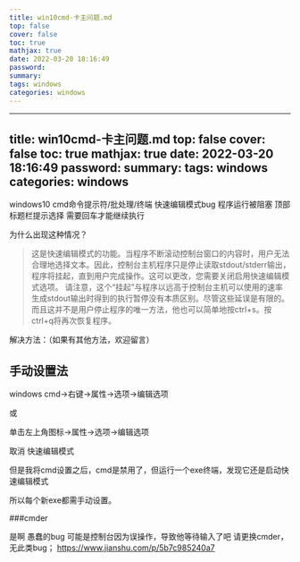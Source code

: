 ```yaml
---
title: win10cmd-卡主问题.md
top: false
cover: false
toc: true
mathjax: true
date: 2022-03-20 18:16:49
password:
summary:
tags: windows
categories: windows
---
```

---
title: win10cmd-卡主问题.md
top: false
cover: false
toc: true
mathjax: true
date: 2022-03-20 18:16:49
password:
summary:
tags: windows
categories: windows
---
windows10 cmd命令提示符/批处理/终端 快速编辑模式bug 程序运行被阻塞 顶部标题栏提示选择 需要回车才能继续执行

为什么出现这种情况？

> 这是快速编辑模式的功能。当程序不断滚动控制台窗口的内容时，用户无法合理地选择文本。因此，控制台主机程序只是停止读取stdout/stderr输出，程序将挂起，直到用户完成操作。这可以更改，您需要关闭启用快速编辑模式选项。
> 请注意，这个“挂起”与程序以远高于控制台主机可以使用的速率生成stdout输出时得到的执行暂停没有本质区别。尽管这些延误是有限的。
> 而且这并不是用户停止程序的唯一方法，他也可以简单地按ctrl+s。按ctrl+q将再次恢复程序。

解决方法：（如果有其他方法，欢迎留言）

## 手动设置法

windows cmd->右键->属性->选项->编辑选项

或

单击左上角图标->属性->选项->编辑选项

取消 快速编辑模式

但是我将cmd设置之后，cmd是禁用了，但运行一个exe终端，发现它还是启动快速编辑模式

所以每个新exe都需手动设置。




###cmder


是啊 愚蠢的bug 可能是控制台因为误操作，导致他等待输入了吧
请更换cmder，无此类bug；
https://www.jianshu.com/p/5b7c985240a7
